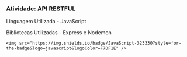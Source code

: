 ### Atividade: API RESTFUL

<div>
    <p> Linguagem Utilizada - JavaScript </p>
    <p> Bibliotecas Utilizadas - Express e Nodemon </p>

    <img src="https://img.shields.io/badge/JavaScript-323330?style=for-the-badge&logo=javascript&logoColor=F7DF1E" />

</div>
